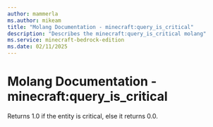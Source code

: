 ```yaml
---
author: mammerla
ms.author: mikeam
title: "Molang Documentation - minecraft:query_is_critical"
description: "Describes the minecraft:query_is_critical molang"
ms.service: minecraft-bedrock-edition
ms.date: 02/11/2025 
---
```


# Molang Documentation - minecraft:query_is_critical

Returns 1.0 if the entity is critical, else it returns 0.0.
